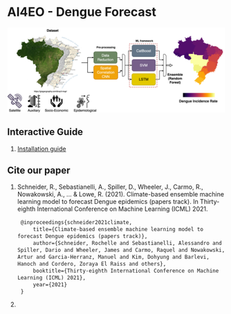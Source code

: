 # AI4EO - Dengue Forecast


![model](ens_model.png)


## Interactive Guide

1. [Installation guide](guide/installation.md)






## Cite our paper


1. Schneider, R., Sebastianelli, A., Spiller, D., Wheeler, J., Carmo, R., Nowakowski, A., ... & Lowe, R. (2021). Climate-based ensemble machine learning model to forecast Dengue epidemics (papers track). In Thirty-eighth International Conference on Machine Learning (ICML) 2021.

        @inproceedings{schneider2021climate,
            title={Climate-based ensemble machine learning model to forecast Dengue epidemics (papers track)},
            author={Schneider, Rochelle and Sebastianelli, Alessandro and Spiller, Dario and Wheeler, James and Carmo, Raquel and Nowakowski, Artur and Garcia-Herranz, Manuel and Kim, Dohyung and Barlevi, Hanoch and Cordero, Zoraya El Raiss and others},
            booktitle={Thirty-eighth International Conference on Machine Learning (ICML) 2021},
            year={2021}
        }

2. 

